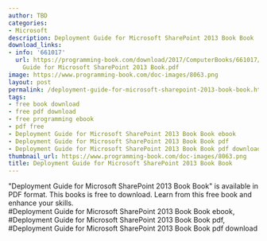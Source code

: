 ```yaml
---
author: TBD
categories:
- Microsoft
description: Deployment Guide for Microsoft SharePoint 2013 Book Book
download_links:
- info: '661017'
  url: https://programming-book.com/download/2017/ComputerBooks/661017/Deployment
    Guide for Microsoft SharePoint 2013 Book.pdf
image: https://www.programming-book.com/doc-images/8063.png
layout: post
permalink: /deployment-guide-for-microsoft-sharepoint-2013-book-book.html
tags:
- free book download
- free pdf download
- free programming ebook
- pdf free
- Deployment Guide for Microsoft SharePoint 2013 Book Book ebook
- Deployment Guide for Microsoft SharePoint 2013 Book Book pdf
- Deployment Guide for Microsoft SharePoint 2013 Book Book pdf download
thumbnail_url: https://www.programming-book.com/doc-images/8063.png
title: Deployment Guide for Microsoft SharePoint 2013 Book Book
---
```


 
<div class="item-desc text-justify">
  "Deployment Guide for Microsoft SharePoint 2013 Book Book" is available in PDF format. This books is free to download. Learn from this free book and enhance your skills.
  <br>
  #Deployment Guide for Microsoft SharePoint 2013 Book Book ebook, #Deployment Guide for Microsoft SharePoint 2013 Book Book pdf, #Deployment Guide for Microsoft SharePoint 2013 Book Book pdf download
</div>